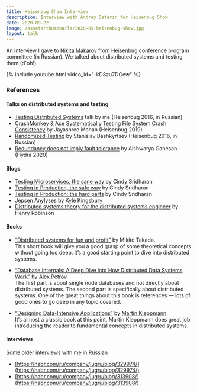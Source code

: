 ```yaml
---
title: Heisenbug Show Interview
description: Interview with Andrey Satarin for Heisenbug Show
date: 2020-09-22
image: /assets/thumbnails/2020-09-heisenbug-show.jpg
layout: talk
---
```


An interview I gave to [Nikita Makarov](https://www.linkedin.com/in/nikita-makarov-8075875/)
from [Heisenbug](https://heisenbug-moscow.ru/en/)
conference program committee (in Russian). We talked about distributed systems and testing them (d`oh!).

{% include youtube.html video_id="-kD8zu7DGew" %}

### References

#### Talks on distributed systems and testing

* [Testing Distributed Systems](/talks/testing-distributed-systems/) talk by me (Heisenbug 2016, in Russian)
* [CrashMonkey & Ace Systematically Testing File System Crash Consistency](https://youtu.be/BmhKbGoCyqo) by Jayashree
  Mohan (Heisenbug 2019)
* [Randomized Testing](https://youtu.be/cA_A-BSqT50) by Stanislav Bashkyrtsev (Heisenbug 2016, in Russian)
* [Redundancy does not imply fault tolerance](https://2020.hydraconf.com/2020/msk/talks/4cs5kob6u7wvchmlyjq66h/) by
  Aishwarya Ganesan (Hydra 2020)

#### Blogs

* [Testing Microservices, the sane way](https://medium.com/@copyconstruct/testing-microservices-the-sane-way-9bb31d158c16)
  by Cindy Sridharan
* [Testing in Production, the safe way](https://medium.com/@copyconstruct/testing-in-production-the-safe-way-18ca102d0ef1)
  by Cindy Sridharan
* [Testing in Production: the hard parts](https://medium.com/@copyconstruct/testing-in-production-the-hard-parts-3f06cefaf592)
  by Cindy Sridharan
* [Jepsen Anylyses](https://jepsen.io/analyses) by Kyle Kingsbury
* [Distributed systems theory for the distributed systems engineer](https://www.the-paper-trail.org/post/2014-08-09-distributed-systems-theory-for-the-distributed-systems-engineer/)
  by Henry Robinson

#### Books

* [“Distributed systems for fun and profit”](http://book.mixu.net/distsys/single-page.html) by Mikito Takada.  
  This short book will give you a good grasp of some theoretical concepts without going too deep. it’s a good starting
  point to dive into distributed systems.

* [“Database Internals: A Deep Dive into How Distributed Data Systems Work”](https://www.amazon.com/Database-Internals-Deep-Distributed-Systems/dp/1492040347/)
  by [Alex Petrov](https://twitter.com/ifesdjeen)  
  The first part is about single node databases and not directly about distributed systems. The second part is
  specifically about distributed systems. One of the great things about this book is references — lots of good ones to
  go deep in any topic covered.

* [“Designing Data-Intensive Applications”](https://www.amazon.com/Designing-Data-Intensive-Applications-Reliable-Maintainable/dp/1449373321/)
  by [Martin Kleppmann](https://twitter.com/martinkl).  
  It’s almost a classic book at this point. Martin Kleppmann does great job introducing the reader to fundamental
  concepts in distributed systems.

#### Interviews

Some older interviews with me in Russian

* [https://habr.com/ru/company/jugru/blog/329974/](https://habr.com/ru/company/jugru/blog/329974/)
* [https://habr.com/ru/company/jugru/blog/313908/](https://habr.com/ru/company/jugru/blog/313908/)
 
 

